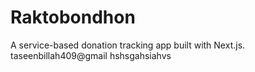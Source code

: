 # Raktobondhon

A service-based donation tracking app built with Next.js.
taseenbillah409@gmail 
hshsgahsiahvs

